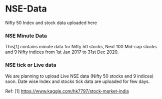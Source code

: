 # NSE-Data

  Nifty 50 Index and stock data uploaded here

### NSE Minute Data

  This[1] contains minute data for Nifty 50 stocks, Next 100 Mid-cap stocks and 9 Nifty indices from 1st Jan 2017 to 31st Dec 2020. 

### NSE tick or Live data

  We are planning to upload Live NSE data (Nifty 50 stocks and 9 indices) soon. 
  Date wise Index and stocks tick data are uploaded for few days. 

Ref: [1] https://www.kaggle.com/hk7797/stock-market-india
